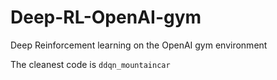 # Deep-RL-OpenAI-gym
Deep Reinforcement learning on the OpenAI gym environment

The cleanest code is `ddqn_mountaincar`